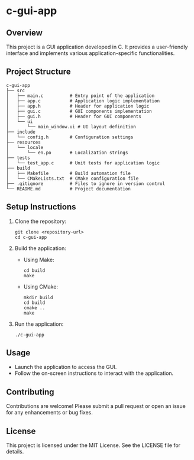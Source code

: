 # c-gui-app

## Overview
This project is a GUI application developed in C. It provides a user-friendly interface and implements various application-specific functionalities.

## Project Structure
```
c-gui-app
├── src
│   ├── main.c          # Entry point of the application
│   ├── app.c           # Application logic implementation
│   ├── app.h           # Header for application logic
│   ├── gui.c           # GUI components implementation
│   ├── gui.h           # Header for GUI components
│   └── ui
│       └── main_window.ui # UI layout definition
├── include
│   └── config.h        # Configuration settings
├── resources
│   └── locale
│       └── en.po       # Localization strings
├── tests
│   └── test_app.c      # Unit tests for application logic
├── build
│   ├── Makefile        # Build automation file
│   └── CMakeLists.txt  # CMake configuration file
├── .gitignore          # Files to ignore in version control
└── README.md           # Project documentation
```

## Setup Instructions
1. Clone the repository:
   ```
   git clone <repository-url>
   cd c-gui-app
   ```

2. Build the application:
   - Using Make:
     ```
     cd build
     make
     ```
   - Using CMake:
     ```
     mkdir build
     cd build
     cmake ..
     make
     ```

3. Run the application:
   ```
   ./c-gui-app
   ```

## Usage
- Launch the application to access the GUI.
- Follow the on-screen instructions to interact with the application.

## Contributing
Contributions are welcome! Please submit a pull request or open an issue for any enhancements or bug fixes.

## License
This project is licensed under the MIT License. See the LICENSE file for details.